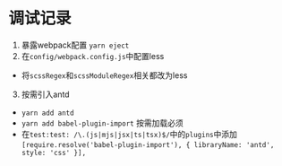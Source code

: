 # 调试记录

1. 暴露webpack配置 `yarn eject`
2. 在`config/webpack.config.js`中配置less
  - 将`scssRegex`和`scssModuleRegex`相关都改为less
3. 按需引入antd
  - `yarn add antd`
  - `yarn add babel-plugin-import` 按需加载必须
  - 在`test:test: /\.(js|mjs|jsx|ts|tsx)$/`中的`plugins`中添加`[require.resolve('babel-plugin-import'), { libraryName: 'antd', style: 'css' }],`
